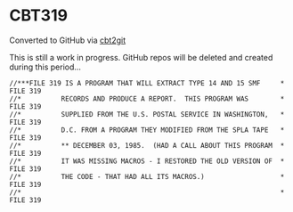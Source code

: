 # CBT319
Converted to GitHub via [cbt2git](https://github.com/wizardofzos/cbt2git)

This is still a work in progress. GitHub repos will be deleted and created during this period...

```
//***FILE 319 IS A PROGRAM THAT WILL EXTRACT TYPE 14 AND 15 SMF     *   FILE 319
//*          RECORDS AND PRODUCE A REPORT.  THIS PROGRAM WAS        *   FILE 319
//*          SUPPLIED FROM THE U.S. POSTAL SERVICE IN WASHINGTON,   *   FILE 319
//*          D.C. FROM A PROGRAM THEY MODIFIED FROM THE SPLA TAPE   *   FILE 319
//*          ** DECEMBER 03, 1985.  (HAD A CALL ABOUT THIS PROGRAM  *   FILE 319
//*          IT WAS MISSING MACROS - I RESTORED THE OLD VERSION OF  *   FILE 319
//*          THE CODE - THAT HAD ALL ITS MACROS.)                   *   FILE 319
//*                                                                 *   FILE 319
```
